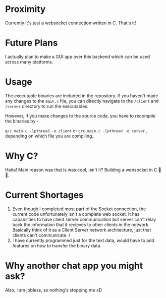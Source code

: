 # Proximity
Currently it's just a websocket connection written in C. That's it!

# Future Plans
I actually plan to make a GUI app over this backend which can be used across many platforms.

# Usage
The executable binaries are included in the repository. If you haven't made any changes to the `main.c` file, you can directly navigate to the `/client` and `/server` directory to run the executables.

However, if you make changes to the source code, you have to recompile the binaries by - 

`gcc main.c -lpthread -o client` or `gcc main.c -lpthread -o server` , depending on which file you are compiling..

# Why C?
Haha! Main reason was that is was cool, isn't it? Building a websocket in C 🤙🤓. 

# Current Shortages
1) Even though I completed most part of the Socket connection, the current code unfortunately isn't a complete web socket. It has capabilities to have client server communication but server can't relay back the information that it recieves to other 
clients in the network. Basically think of it as a Client Server network architecture, just that clients can't communicate :/
2) I have currently programmed just for the text data, would have to add features on how to transfer the binary data.

# Why another chat app you might ask?
Also, I am jobless, so nothing's stopping me xD
